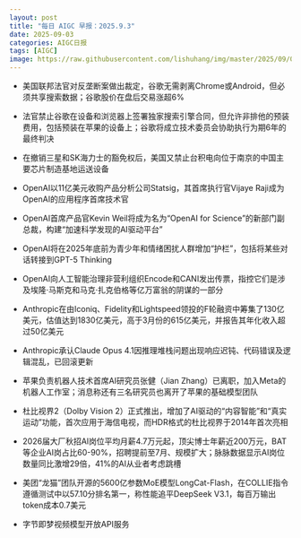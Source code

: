 ```yaml
---
layout: post
title: "每日 AIGC 早报：2025.9.3"
date: 2025-09-03
categories: AIGC日报
tags: [AIGC]
image: https://raw.githubusercontent.com/lishuhang/img/master/2025/09/0903-d.webp
---
```


- 美国联邦法官对反垄断案做出裁定，谷歌无需剥离Chrome或Android，但必须共享搜索数据；谷歌股价在盘后交易涨超6%

- 法官禁止谷歌在设备和浏览器上签署独家搜索引擎合同，但允许非排他的预装费用，包括预装在苹果的设备上；谷歌将成立技术委员会协助执行为期6年的最终判决

- 在撤销三星和SK海力士的豁免权后，美国又禁止台积电向位于南京的中国主要芯片制造基地运送设备

- OpenAI以11亿美元收购产品分析公司Statsig，其首席执行官Vijaye Raji成为OpenAI的应用程序首席技术官

- OpenAI首席产品官Kevin Weil将成为名为“OpenAI for Science”的新部门副总裁，构建“加速科学发现的AI驱动平台”

- OpenAI将在2025年底前为青少年和情绪困扰人群增加“护栏”，包括将某些对话转接到GPT-5 Thinking

- OpenAI向人工智能治理非营利组织Encode和CANI发出传票，指控它们是涉及埃隆·马斯克和马克·扎克伯格等亿万富翁的阴谋的一部分

- Anthropic在由Iconiq、Fidelity和Lightspeed领投的F轮融资中筹集了130亿美元，估值达到1830亿美元，高于3月份的615亿美元，并报告其年化收入超过50亿美元

- Anthropic承认Claude Opus 4.1因推理堆栈问题出现响应迟钝、代码错误及逻辑混乱，已回滚更新

- 苹果负责机器人技术首席AI研究员张健（Jian Zhang）已离职，加入Meta的机器人工作室；消息称还有三名研究员也离开了苹果的基础模型团队

- 杜比视界2（Dolby Vision 2）正式推出，增加了AI驱动的“内容智能”和“真实运动”功能，首次应用于海信电视，而HDR格式的杜比视界于2014年首次亮相

- 2026届大厂秋招AI岗位平均月薪4.7万元起，顶尖博士年薪近200万元，BAT等企业AI岗占比60-90%，招聘提前至7月、规模扩大；脉脉数据显示AI岗位数量同比激增29倍，41%的AI从业者考虑跳槽

- 美团“龙猫”团队开源的5600亿参数MoE模型LongCat-Flash，在COLLIE指令遵循测试中以57.10分排名第一，称性能追平DeepSeek V3.1，每百万输出token成本0.7美元

- 字节即梦视频模型开放API服务